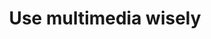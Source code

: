 ---
layout: best-practice
title: "Use multimedia wisely"
order: 18
icon: /assets/climate-icons/Icon-Building.svg
number: "18"
section: Design Frugally
chapter-tag: design-frugally

matter: |
  Understanding the source of your business emissions is
  important to prioritize the most effective pathway to reduce
  emissions. It will also help you to realize the contribution of digital
  technologies to the overall carbon footprint of your operations.

  Since most emissions originate from your supply chain (scope 3),
  measuring them can be challenging as you depend on suppliers
  to provide this information and data points.

  Nonetheless, as you cannot improve what you cannot measure,
  your journey towards sustainability must commence here in order
  to create a more impactful, deliberate, and effective action plan.

do: |
  - Connect with the right people: It could be your ESG team,
  sustainable leaders internally, or external providers with,
  ideally, some experience in digital emissions measurement
  
  - Quantify your company’s value chain (scope 1, 2 and 3) carbon
  emissions and perform a cradle-to-grave lifecycle analysis on
  your product

  - Include impacts from devices, networks, and data centers
  across their life cycle (manufacturing, distribution, usage,
  to end of life)

  - Choose the right metrics and make sure you can measure
  them fairly quickly to begin assessing improvements
  Identify measurement frequency and who’s leading the effort

  - Pinpoint opportunities for emission reduction. Consider the top-
  line revenue opportunities (eg. customer acquisition, adoption of greener products, improved performance and UX, etc.) and
  bottom-line cost savings (lower hosting fees, streamlined
  development, etc.) when presenting your findings to the team.

  - Prioritize opportunities for emission reduction and build
  a roadmap accordingly

  - Repeat annually, or in line with your business development
  strategy

success: |
  - Collective efforts to gauge and reduce ecological
  footprints

  - Cross-departmental participation in green
  initiatives

consider: |
  As a product leader, it's important to recognize that your
  impact and influence can extend beyond the digital realm. As an
  example, if shipping emissions are a big chunk of the emissions
  profile of your e-commerce business, you could lower emissions
  by reducing the return rate of your physical product (by helping
  users buy the right product, at the right size, colour, specs, etc.)
  and by partnering with sustainable, electric local shipping
  companies.
  In 2022, approximately 16.5% of items purchased online were
  returned in the US. Imagine the impact you could make by
  offering a better purchasing experience! Read more on how to
  Influence your value chain and partners.
---